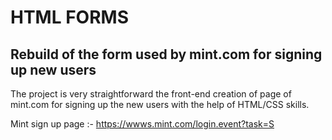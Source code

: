 # HTML FORMS

## Rebuild of the form used by mint.com for signing up new users

The project is very straightforward the front-end creation of page of mint.com for signing up the new users with the help of HTML/CSS skills.

Mint sign up page :- https://wwws.mint.com/login.event?task=S
